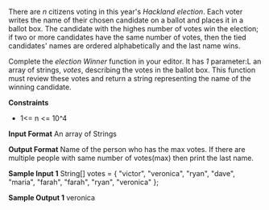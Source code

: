 There are *n* citizens voting in this year's *Hackland election*. Each voter writes the name of their chosen candidate on a ballot and places it in a ballot box.
The candidate with the highes number of votes win the election;
if two or more candidates have the same number of votes, then the tied candidates' names are ordered alphabetically and the last name wins.

Complete the *election Winner* function in your editor. It has *1* parameter:L an array of strings, *votes*, describing the votes in the ballot box. This function must review these votes and return a string representing the name of the winning candidate.

**Constraints**

* 1<= n <= 10^4

**Input Format**
An array of Strings

**Output Format**
Name of the person who has the max votes. If there are multiple people with same number of votes(max) then print the last name.

**Sample Input  1**
String[] votes = { "victor", "veronica", "ryan", "dave", "maria", "farah", "farah", "ryan", "veronica" };

**Sample Output 1**
veronica